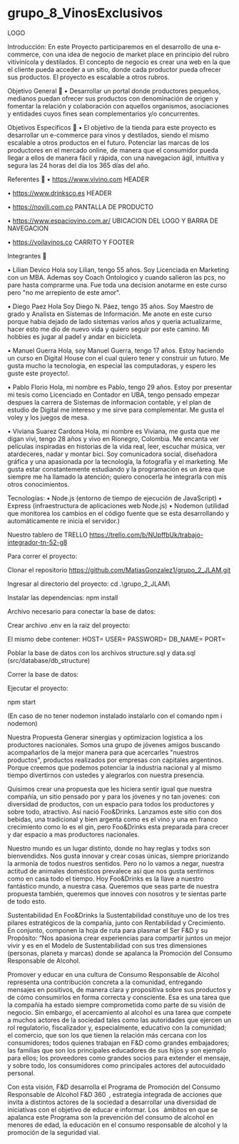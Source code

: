 # grupo_8_VinosExclusivos

LOGO

Introducción: En este Proyecto participaremos en el desarrollo de una e-commerce, con una idea de negocio de market place en principio del rubro vitivinícola y destilados. El concepto de negocio es crear una web en la que el cliente pueda acceder a un sitio, donde cada productor pueda ofrecer sus productos. El proyecto es escalable a otros rubros.

Objetivo General 🎯 • Desarrollar un portal donde productores pequeños, medianos puedan ofrecer sus productos con denominación de origen y fomentar la relación y colaboración con aquellos organismos, asociaciones y entidades cuyos fines sean complementarios y/o concurrentes.

Objetivos Especificos 🎯 • El objetivo de la tienda para este proyecto es desarrollar un e-commerce para vinos y destilados, siendo el mismo escalable a otros productos en el futuro. Potenciar las marcas de los productores en el mercado online, de manera que el consumidor pueda llegar a ellos de manera fácil y rápida, con una navegacion ágil, intuitiva y segura las 24 horas del día los 365 días del año.

Referentes 📝 • https://www.vivino.com HEADER

• https://www.drinksco.es HEADER

• https://novili.com.co PANTALLA DE PRODUCTO

• https://www.espaciovino.com.ar/ UBICACION DEL LOGO Y BARRA DE NAVEGACION

• https://voilavinos.co CARRITO Y FOOTER

Integrantes 🍷

• Lilian Devico Hola soy Lilian, tengo 55 años. Soy Licenciada en Marketing con un MBA. Ademas soy Coach Ontologico y cuando salieron las pcs, no pare hasta comprarme una. Fue toda una decision anotarme en este curso pero "no me arrepiento de este amor".

• Diego Paez Hola Soy Diego N. Páez, tengo 35 años. Soy Maestro de grado y Analista en Sistemas de Información. Me anote en este curso porque habia dejado de lado sistemas varios años y queria actualizarme, hacer esto me dio de nuevo vida y quiero seguir por este camino. Mi hobbies es jugar al padel y andar en bicicleta.

• Manuel Guerra Hola, soy Manuel Guerra, tengo 17 años. Estoy haciendo un curso en Digital House con el cual quiero tener y construir un futuro. Me gusta mucho la tecnologia, en especial las computadoras, y espero les guste este proyecto!.

• Pablo Florio Hola, mi nombre es Pablo, tengo 29 años. Estoy por presentar mi tesis como Licenciado en Contador en UBA, tengo pensado empezar despues la carrera de Sistemas de informacion contable, y el plan de estudio de Digital me intereso y me sirve para complementar. Me gusta el voley y los juegos de mesa.

• Viviana Suarez Cardona Hola, mi nombre es Viviana, me gusta que me digan vivi, tengo 28 años y vivo en Rionegro, Colombia. Me encanta ver películas inspiradas en historias de la vida real, leer, escuchar música, ver atardeceres, nadar y montar bici. Soy comunicadora social, diseñadora gráfica y una apasionada por la tecnología, la fotografía y el marketing. Me gusta estar constantemente estudiando y la programación es un área que siempre me ha llamado la atención; quiero conocerla he integrarla con mis otros conocimientos.

Tecnologías: • Node.js (entorno de tiempo de ejecución de JavaScript) • Express (infraestructura de aplicaciones web Node.js) • Nodemon (utilidad que monitorea los cambios en el código fuente que se esta desarrollando y automáticamente re inicia el servidor.)

Nuestro tablero de TRELLO https://trello.com/b/NUpffbUk/trabajo-integrador-tn-52-g8

Para correr el proyecto:

Clonar el repositorio
https://github.com/MatiasGonzalez1/grupo_2_JLAM.git

Ingresar al directorio del proyecto:
cd .\grupo_2_JLAM\

Instalar las dependencias:
npm install

Archivo necesario para conectar la base de datos:

Crear archivo .env en la raiz del proyecto:

El mismo debe contener: HOST= USER= PASSWORD= DB_NAME= PORT=

Poblar la base de datos con los archivos structure.sql y data.sql
(src/database/db_structure)

Correr la base de datos:

Ejecutar el proyecto:

npm start

(En caso de no tener nodemon instalado instalarlo con el comando npm i nodemon)

Nuestra Propuesta
Generar sinergias y optimizacion logistica a los productores nacionales.
Somos una grupo de jóvenes amigos buscando acompañarlos de la mejor manera para que acercarles "nuestros productos", productos realizados por empresas con capitales argentinos. Porque creemos que podemos potenciar la industria nacional y al mismo tiempo divertirnos con ustedes y alegrarlos con nuestra presencia. 

Quisimos crear una propuesta que les hiciera sentir igual que nuestra compañía, un sitio pensado por y para los jóvenes y no tan jovenes: con diversidad de productos, con un espacio para todos los productores y sobre todo, atractivo. Así nació Foo&Drinks. Lanzamos este sitio con dos bebidas, una tradicional y bien argenta como es el vino y una en franco crecimiento como lo es el gin, pero Foo&Drinks esta preparada para crecer y dar espacio a mas productores nacionales.

Nuestro mundo es un lugar distinto, donde no hay reglas y todxs son bienvendidxs. Nos gusta innovar y crear cosas únicas, siempre priorizando la armonía de todos nuestros sentidos. Pero no lo vamos a negar, nuestra actitud de animales domésticos prevalece así que nos gusta sentirnos como en casa todo el tiempo. Hoy Foo&Drinks es la llave a nuestro fantástico mundo, a nuestra casa. Queremos que seas parte de nuestra propuesta también, queremos que innoves con nosotros y te sientas parte de todo esto.


Sustentabilidad
En Foo&Drinks la Sustentabilidad constituye uno de los tres pilares estratégicos de la compañía, junto con Rentabilidad y Crecimiento. En conjunto, componen la hoja de ruta para plasmar el Ser F&D y su Propósito: “Nos apasiona crear experiencias para compartir juntos un mejor vivir y es en el Modelo de Sustentabilidad con sus tres dimensiones (personas, planeta y marcas) donde se apalanca la Promoción del Consumo Responsable de Alcohol.

Promover y educar en una cultura de Consumo Responsable de Alcohol representa una contribución concreta a la comunidad, entregando mensajes en positivos, de manera clara y propositiva sobre sus productos y de cómo consumirlos en forma correcta y consciente.
Esa es una tarea que la compañía ha estado siempre comprometida como parte de su visión de negocio. Sin embargo, el acercamiento al alcohol es una tarea que compete a muchos actores de la sociedad tales como las autoridades que ejercen un rol regulatorio, fiscalizador y, especialmente, educativo con la comunidad; el comercio, que son los que tienen la relación más cercana con los consumidores; todos quienes trabajan en F&D como grandes embajadores; las familias que son los principales educadores de sus hijos y son ejemplo para ellos; los proveedores como grandes socios para extender el mensaje, y sobre todo, los consumidores como principales actores del autocuidado personal.

Con esta visión, F&D desarrolla el Programa de Promoción del Consumo Responsable de Alcohol F&D 360 , estrategia integrada de acciones que invita a distintos actores de la sociedad a desarrollar una diversidad de iniciativas con el objetivo de educar e informar. Los  ámbitos en que se apalanca este Programa son la prevención del consumo de alcohol en menores de edad, la educación en el consumo responsable de alcohol y la promoción de la seguridad vial.
